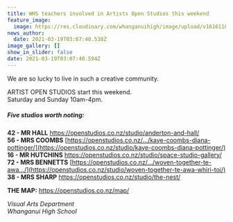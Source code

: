 ```yaml
---
title: WHS teachers involved in Artists Open Studios this weekend
feature_image:
  image: https://res.cloudinary.com/whanganuihigh/image/upload/v1616118750/Events/160091327_10157410639151222_1347946086993411368_o.jpg
news_author:
  date: 2021-03-19T03:07:40.538Z
image_gallery: []
show_in_slider: false
date: 2021-03-19T03:07:40.594Z
---
```

We are so lucky to live in such a creative community.

ARTIST OPEN STUDIOS start this weekend.  
Saturday and Sunday 10am-4pm.  

##### Five studios worth noting:

**42 - MR HALL** https://openstudios.co.nz/studio/anderton-and-hall/  
**56 - MRS COOMBS** [https://openstudios.co.nz/.../kaye-coombs-diana-pottinger/](https://openstudios.co.nz/studio/kaye-coombs-diana-pottinger/)  
**16 - MR HUTCHINS** https://openstudios.co.nz/studio/space-studio-gallery/  
**72 - MRS BENNETTS** [https://openstudios.co.nz/.../woven-together-te-awa.../](https://openstudios.co.nz/studio/woven-together-te-awa-whiri-toi/)  
**38 - MRS SHARP** https://openstudios.co.nz/studio/the-nest/  

**THE MAP:** https://openstudios.co.nz/map/

*Visual Arts Department  
Whanganui High School*